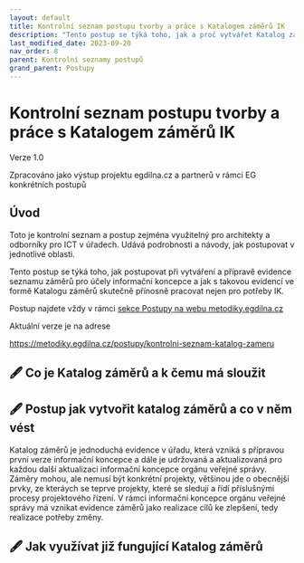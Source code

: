 ```yaml
---
layout: default
title: Kontrolní seznam postupu tvorby a práce s Katalogem záměrů IK
description: "Tento postup se týká toho, jak a proč vytvářet Katalog záměrů nejen pro účely IK OVS a jak jej správně a naplno využívat."
last_modified_date: 2023-09-20
nav_order: 8
parent: Kontrolní seznamy postupů
grand_parent: Postupy
---
```



# Kontrolní seznam postupu tvorby a práce s Katalogem záměrů IK

Verze 1.0

Zpracováno jako výstup projektu egdilna.cz a partnerů v rámci EG konkrétních postupů

## Úvod

Toto je kontrolní seznam a postup zejména využitelný pro architekty a odborníky pro ICT v úřadech. Udává podrobnosti a návody, jak postupovat v jednotlivé oblasti.

Tento postup se týká toho, jak postupovat při vytváření a přípravě evidence seznamu záměrů pro účely informační koncepce a jak s takovou evidencí ve formě Katalogu záměrů skutečně přínosně pracovat nejen pro potřeby IK.

Postup najdete vždy v rámci [sekce Postupy na webu metodiky.egdilna.cz](https://metodiky.egdilna.cz/postupy/eg-postupy)

Aktuální verze je na adrese

<https://metodiky.egdilna.cz/postupy/kontrolni-seznam-katalog-zameru>

## 🖋 Co je Katalog záměrů a k čemu má sloužit

## 🖋 Postup jak vytvořit katalog záměrů a co v něm vést

Katalog záměrů je jednoduchá evidence v úřadu, která vzniká s přípravou první verze informační koncepce a dále je udržovaná a aktualizovaná pro každou další aktualizaci informační koncepce orgánu veřejné správy. 
Záměry mohou, ale nemusí být konkrétní projekty, většinou jde o obecnější prvky, ze kteráych se teprve projekty, které se sledují a řídí příslušnými procesy projektového řízení.
V rámci informační koncepce orgánu veřejné správy má vznikat evidence záměrů jako realizace cílů ke zlepšení, tedy realizace potřeby změny.

## 🖋 Jak využívat již fungující Katalog záměrů

